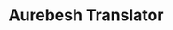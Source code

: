 ---
title: Aurebesh Translator
image: \assets\general-assets\Screenshot 2021-11-05 160527.webp
img-caption: Aurebesh-translator 
description: A small HTML/CSS/JS website that helps you translate aurebesh-english and english-aurebesh
source: https://aurebeshtranslator.netlify.app/
demo: https://github.com/BenTechCoder/aurebesh-translator
---